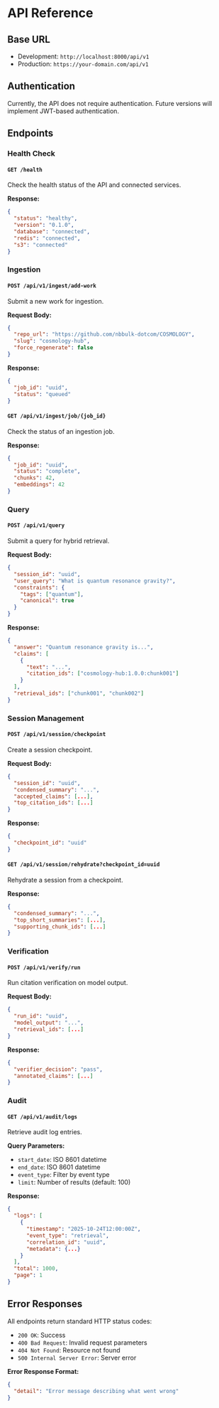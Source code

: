
# API Reference

## Base URL

- Development: `http://localhost:8000/api/v1`
- Production: `https://your-domain.com/api/v1`

## Authentication

Currently, the API does not require authentication. Future versions will implement JWT-based authentication.

## Endpoints

### Health Check

#### `GET /health`

Check the health status of the API and connected services.

**Response:**
```json
{
  "status": "healthy",
  "version": "0.1.0",
  "database": "connected",
  "redis": "connected",
  "s3": "connected"
}
```

### Ingestion

#### `POST /api/v1/ingest/add-work`

Submit a new work for ingestion.

**Request Body:**
```json
{
  "repo_url": "https://github.com/nbbulk-dotcom/COSMOLOGY",
  "slug": "cosmology-hub",
  "force_regenerate": false
}
```

**Response:**
```json
{
  "job_id": "uuid",
  "status": "queued"
}
```

#### `GET /api/v1/ingest/job/{job_id}`

Check the status of an ingestion job.

**Response:**
```json
{
  "job_id": "uuid",
  "status": "complete",
  "chunks": 42,
  "embeddings": 42
}
```

### Query

#### `POST /api/v1/query`

Submit a query for hybrid retrieval.

**Request Body:**
```json
{
  "session_id": "uuid",
  "user_query": "What is quantum resonance gravity?",
  "constraints": {
    "tags": ["quantum"],
    "canonical": true
  }
}
```

**Response:**
```json
{
  "answer": "Quantum resonance gravity is...",
  "claims": [
    {
      "text": "...",
      "citation_ids": ["cosmology-hub:1.0.0:chunk001"]
    }
  ],
  "retrieval_ids": ["chunk001", "chunk002"]
}
```

### Session Management

#### `POST /api/v1/session/checkpoint`

Create a session checkpoint.

**Request Body:**
```json
{
  "session_id": "uuid",
  "condensed_summary": "...",
  "accepted_claims": [...],
  "top_citation_ids": [...]
}
```

**Response:**
```json
{
  "checkpoint_id": "uuid"
}
```

#### `GET /api/v1/session/rehydrate?checkpoint_id=uuid`

Rehydrate a session from a checkpoint.

**Response:**
```json
{
  "condensed_summary": "...",
  "top_short_summaries": [...],
  "supporting_chunk_ids": [...]
}
```

### Verification

#### `POST /api/v1/verify/run`

Run citation verification on model output.

**Request Body:**
```json
{
  "run_id": "uuid",
  "model_output": "...",
  "retrieval_ids": [...]
}
```

**Response:**
```json
{
  "verifier_decision": "pass",
  "annotated_claims": [...]
}
```

### Audit

#### `GET /api/v1/audit/logs`

Retrieve audit log entries.

**Query Parameters:**
- `start_date`: ISO 8601 datetime
- `end_date`: ISO 8601 datetime
- `event_type`: Filter by event type
- `limit`: Number of results (default: 100)

**Response:**
```json
{
  "logs": [
    {
      "timestamp": "2025-10-24T12:00:00Z",
      "event_type": "retrieval",
      "correlation_id": "uuid",
      "metadata": {...}
    }
  ],
  "total": 1000,
  "page": 1
}
```

## Error Responses

All endpoints return standard HTTP status codes:

- `200 OK`: Success
- `400 Bad Request`: Invalid request parameters
- `404 Not Found`: Resource not found
- `500 Internal Server Error`: Server error

**Error Response Format:**
```json
{
  "detail": "Error message describing what went wrong"
}
```
